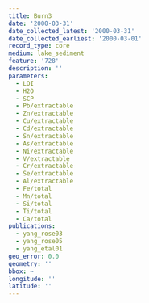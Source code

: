 ```yaml
---
title: Burn3
date: '2000-03-31'
date_collected_latest: '2000-03-31'
date_collected_earliest: '2000-03-01'
record_type: core
medium: lake_sediment
feature: '728'
description: ''
parameters:
  - LOI
  - H2O
  - SCP
  - Pb/extractable
  - Zn/extractable
  - Cu/extractable
  - Cd/extractable
  - Sn/extractable
  - As/extractable
  - Ni/extractable
  - V/extractable
  - Cr/extractable
  - Se/extractable
  - Al/extractable
  - Fe/total
  - Mn/total
  - Si/total
  - Ti/total
  - Ca/total
publications:
  - yang_rose03
  - yang_rose05
  - yang_etal01
geo_error: 0.0
geometry: ''
bbox: ~
longitude: ''
latitude: ''
---
```

